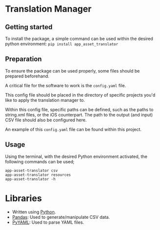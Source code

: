 # Translation Manager

## Getting started
To install the package, a simple command can be used within the desired python environment:
`pip install app_asset_translator`

## Preparation
To ensure the package can be used properly, some files should be prepared beforehand. 

A critical file for the software to work is the `config.yaml` file.

This config file should be placed in the directory of specific projects you'd like to apply the translation manager to.

Within this config file, specific paths can be defined, such as the paths to string.xml files, or the iOS counterpart. The path to the output (and input) CSV file should also be configured here.

An example of this `config.yaml` file can be found within this project.
## Usage
Using the terminal, with the desired Python environment activated, the following commands can be used;
````commandline
app-asset-translator csv
app-asset-translator resources
app-asset-translator -h
````

# Libraries
- Written using [Python](https://www.python.org/).
- [Pandas](https://pypi.org/project/pandas/): Used to generate/manipulate CSV data.
- [PyYAML](https://pypi.org/project/PyYAML/): Used to parse YAML files.